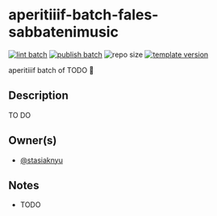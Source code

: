 # aperitiiif-batch-fales-sabbatenimusic
[![lint batch](https://github.com/nyu-dss/aperitiiif-batch-fales-sabbatenimusic/actions/workflows/lint-batch.yml/badge.svg)](https://github.com/nyu-dss/aperitiiif-batch-fales-sabbatenimusic/actions/workflows/lint-batch.yml) [![publish batch](https://github.com/nyu-dss/aperitiiif-batch-fales-sabbatenimusic/actions/workflows/publish-batch.yml/badge.svg)](https://github.com/nyu-dss/aperitiiif-batch-fales-sabbatenimusic/actions/workflows/publish-batch.yml) ![repo size](https://img.shields.io/github/repo-size/nyu-dss/aperitiiif-batch-fales-sabbatenimusic)
[![template version](https://img.shields.io/badge/template%20version-v0.1.0-9cf)](.template-version)

aperitiiif batch of TODO 🥂

## Description

TO DO

## Owner(s)
- [@stasiaknyu](https://github.com/stasiaknyu)

## Notes
- TODO
